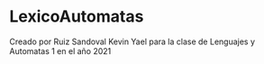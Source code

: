 # LexicoAutomatas

Creado por Ruiz Sandoval Kevin Yael para la clase de Lenguajes y Automatas 1 en el año 2021
